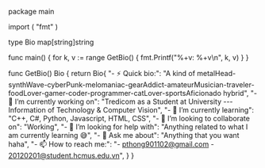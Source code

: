 package main

import (
	"fmt"
)

type Bio map[string]string

func main() {
	for k, v := range GetBio() {
		fmt.Printf("%+v: %+v\n", k, v)
	}
}

func GetBio() Bio {
	return Bio{
		"- ⚡ Quick bio:":                    "A kind of metalHead-synthWave-cyberPunk-melomaniac-gearAddict-amateurMusician-traveler-foodLover-gamer-coder-programmer-catLover-sportsAficionado hybrid",
		"- 🔭 I’m currently working on":      "Tredicom as a Student at University --- Information of Technology & Computer Vision",
		"- 🌱 I’m currently learning":        "C++, C#, Python, Javascript, HTML, CSS",
		"- 👯 I’m looking to collaborate on": "Working",
		"- 🤔 I’m looking for help with":     "Anything related to what I am currently learning 😅",
		"- 💬 Ask me about":                  "Anything that you want haha",
		"- 📫 How to reach me:":              "- pthong901102@gmail.com - 20120201@student.hcmus.edu.vn",
	}
}

<!---
EdricJ/EdricJ is a ✨ special ✨ repository because its `README.md` (this file) appears on your GitHub profile.
You can click the Preview link to take a look at your changes.
--->
